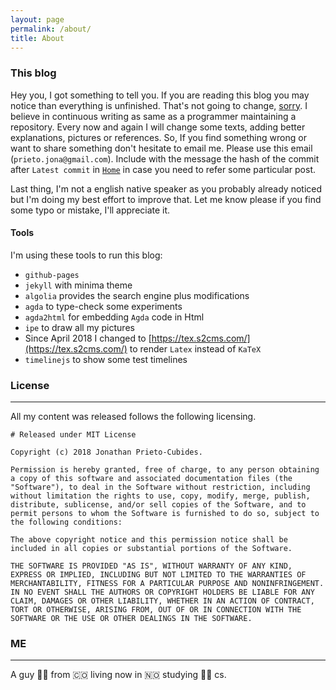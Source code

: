 ```yaml
---
layout: page
permalink: /about/
title: About
---
```


### This blog

Hey you, I got something to tell you. If you are reading this blog you may
notice than everything is unfinished. That's not going to change,
[sorry](https://open.spotify.com/track/2h6ogDxsZ6Tzy82g16nhFa?si=DXwnhcO5QKG0VpesQmgnyw).
I believe in continuous writing as same as a programmer maintaining a
repository. Every now and again I will change some texts, adding better
explanations, pictures or references. So, If you find something wrong or want to
share something don't hesitate to email me. Please use this email
(`prieto.jona@gmail.com`). Include with the message the hash of the commit after
`Latest commit` in [`Home`](https://jonaprieto.github.io/) in case you need to
refer some particular post.

Last thing, I'm not a english native speaker as you probably already noticed but
I'm doing my best effort to improve that. Let me know please if you find some
typo or mistake, I'll appreciate it.

#### Tools

I'm using these tools to run this blog:

- `github-pages`
- `jekyll` with minima theme
- `algolia` provides the search engine plus modifications
- `agda` to type-check some experiments
- `agda2html` for embedding `Agda` code in Html
- `ipe` to draw all my pictures
- Since April 2018 I changed to [https://tex.s2cms.com/](https://tex.s2cms.com/) to render `Latex` instead of `KaTeX`
- `timelinejs` to show some test timelines

### License
----

All my content was released follows the following licensing.

```
# Released under MIT License

Copyright (c) 2018 Jonathan Prieto-Cubides.

Permission is hereby granted, free of charge, to any person obtaining a copy of this software and associated documentation files (the "Software"), to deal in the Software without restriction, including without limitation the rights to use, copy, modify, merge, publish, distribute, sublicense, and/or sell copies of the Software, and to permit persons to whom the Software is furnished to do so, subject to the following conditions:

The above copyright notice and this permission notice shall be included in all copies or substantial portions of the Software.

THE SOFTWARE IS PROVIDED "AS IS", WITHOUT WARRANTY OF ANY KIND, EXPRESS OR IMPLIED, INCLUDING BUT NOT LIMITED TO THE WARRANTIES OF MERCHANTABILITY, FITNESS FOR A PARTICULAR PURPOSE AND NONINFRINGEMENT. IN NO EVENT SHALL THE AUTHORS OR COPYRIGHT HOLDERS BE LIABLE FOR ANY CLAIM, DAMAGES OR OTHER LIABILITY, WHETHER IN AN ACTION OF CONTRACT, TORT OR OTHERWISE, ARISING FROM, OUT OF OR IN CONNECTION WITH THE SOFTWARE OR THE USE OR OTHER DEALINGS IN THE SOFTWARE.
```

### ME
----

A guy 🧔🏻 from 🇨🇴 living now in 🇳🇴 studying 👨‍💻 cs.
